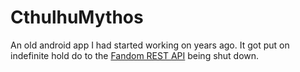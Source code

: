 # CthulhuMythos

An old android app I had started working on years ago. It got put on indefinite hold do to the [Fandom REST API](https://lovecraft.fandom.com/wiki/Main_Page) being shut down.
